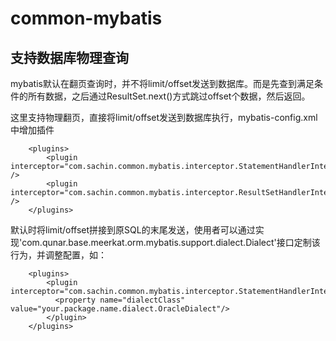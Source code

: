# common-mybatis

## 支持数据库物理查询

mybatis默认在翻页查询时，并不将limit/offset发送到数据库。而是先查到满足条件的所有数据，之后通过ResultSet.next()方式跳过offset个数据，然后返回。

这里支持物理翻页，直接将limit/offset发送到数据库执行，mybatis-config.xml中增加插件

```
    <plugins>
        <plugin interceptor="com.sachin.common.mybatis.interceptor.StatementHandlerInterceptor" />
        <plugin interceptor="com.sachin.common.mybatis.interceptor.ResultSetHandlerInterceptor" />
    </plugins>
```

默认时将limit/offset拼接到原SQL的末尾发送，使用者可以通过实现'com.qunar.base.meerkat.orm.mybatis.support.dialect.Dialect'接口定制该行为，并调整配置，如：

```
    <plugins>
        <plugin interceptor="com.sachin.common.mybatis.interceptor.StatementHandlerInterceptor">
          <property name="dialectClass" value="your.package.name.dialect.OracleDialect"/>
        </plugin>
    </plugins>
```